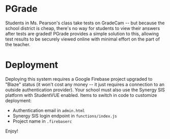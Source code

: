 # PGrade
Students in Ms. Pearson's class take tests on GradeCam -- but because the school district is cheap, there's no way for students to view their answers after tests are graded! PGrade provides a simple solution to this, allowing test results to be securely viewed online with minimal effort on the part of the teacher.

# Deployment
Deploying this system requires a Google Firebase project upgraded to "Blaze" status (it won't cost any money -- it just requires a connection to an outside authentication provider). Your school must also use the Synergy SIS platform with StudentVUE enabled. Items to switch in code to customize deployment:
- Authentication email in `admin.html`
- Synergy SIS login endpoint in `functions/index.js`
- Project name in `.firebaserc`

Enjoy!
